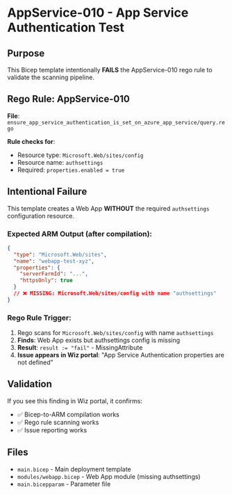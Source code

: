 # AppService-010 - App Service Authentication Test

## Purpose
This Bicep template intentionally **FAILS** the AppService-010 rego rule to validate the scanning pipeline.

## Rego Rule: AppService-010
**File**: `ensure_app_service_authentication_is_set_on_azure_app_service/query.rego`

**Rule checks for**:
- Resource type: `Microsoft.Web/sites/config`
- Resource name: `authsettings`
- Required: `properties.enabled = true`

## Intentional Failure
This template creates a Web App **WITHOUT** the required `authsettings` configuration resource.

### Expected ARM Output (after compilation):
```json
{
  "type": "Microsoft.Web/sites",
  "name": "webapp-test-xyz",
  "properties": {
    "serverFarmId": "...",
    "httpsOnly": true
  }
  // ❌ MISSING: Microsoft.Web/sites/config with name "authsettings"
}
```

### Rego Rule Trigger:
1. Rego scans for `Microsoft.Web/sites/config` with name `authsettings`
2. **Finds**: Web App exists but authsettings config is missing
3. **Result**: `result := "fail"` - MissingAttribute
4. **Issue appears in Wiz portal**: "App Service Authentication properties are not defined"

## Validation
If you see this finding in Wiz portal, it confirms:
- ✅ Bicep-to-ARM compilation works  
- ✅ Rego rule scanning works
- ✅ Issue reporting works

## Files
- `main.bicep` - Main deployment template
- `modules/webapp.bicep` - Web App module (missing authsettings)
- `main.bicepparam` - Parameter file
